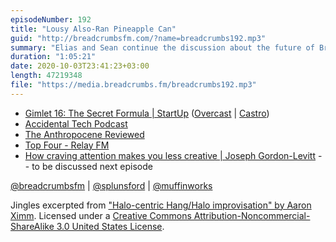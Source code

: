```yaml
---
episodeNumber: 192
title: "Lousy Also-Ran Pineapple Can"
guid: "http://breadcrumbsfm.com/?name=breadcrumbs192.mp3"
summary: "Elias and Sean continue the discussion about the future of Breadcrumbs—considering the limits of what they could create, the cornerstone of a new show, and the idea of a structural framework as a podcast’s premise."
duration: "1:05:21"
date: 2020-10-03T23:41:23+03:00
length: 47219348
file: "https://media.breadcrumbs.fm/breadcrumbs192.mp3"
---
```


- [Gimlet 16: The Secret Formula | StartUp](https://gimletmedia.com/shows/startup/brhob6/gimlet-16-the-secret-formula) ([Overcast](https://overcast.fm/+TrO3ess3E) | [Castro](https://castro.fm/episode/4Vfhib))
- [Accidental Tech Podcast](https://atp.fm/)
- [The Anthropocene Reviewed](https://www.wnycstudios.org/podcasts/anthropocene-reviewed)
- [Top Four - Relay FM](https://www.relay.fm/topfour)
- [How craving attention makes you less creative | Joseph Gordon-Levitt](https://youtu.be/3VTsIju1dLI) -- to be discussed next episode

[@breadcrumbsfm](https://twitter.com/breadcrumbsfm) | [@splunsford](https://twitter.com/splunsford) | [@muffinworks](https://twitter.com/muffinworks)

Jingles excerpted from ["Halo-centric Hang/Halo improvisation" by Aaron Ximm](http://freemusicarchive.org/music/aaron_ximm/handpans_and_the_hang/). Licensed under a [Creative Commons Attribution-Noncommercial-ShareAlike 3.0 United States License](http://creativecommons.org/licenses/by-nc-sa/3.0/us/).